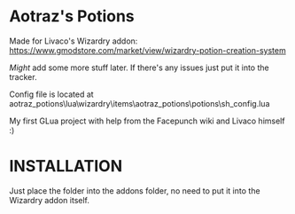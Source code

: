 # Aotraz's Potions
Made for Livaco's Wizardry addon: https://www.gmodstore.com/market/view/wizardry-potion-creation-system

*Might* add some more stuff later. If there's any issues just put it into the tracker.

Config file is located at aotraz_potions\lua\wizardry\items\aotraz_potions\potions\sh_config.lua

My first GLua project with help from the Facepunch wiki and Livaco himself :)


# INSTALLATION

Just place the folder into the addons folder, no need to put it into the Wizardry addon itself.